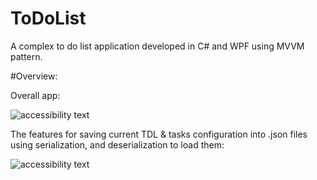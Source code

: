 # ToDoList
A complex to do list application developed in C# and WPF using MVVM pattern.

#Overview:

Overall app:
<p> <img src="https://i.imgur.com/JNJoD8Z.png" alt="accessibility text">
</p>

The features for saving current TDL & tasks configuration into .json files using serialization, and deserialization to load them:
<p> <img src="https://i.imgur.com/vt6keVC.png" alt="accessibility text">
</p>

